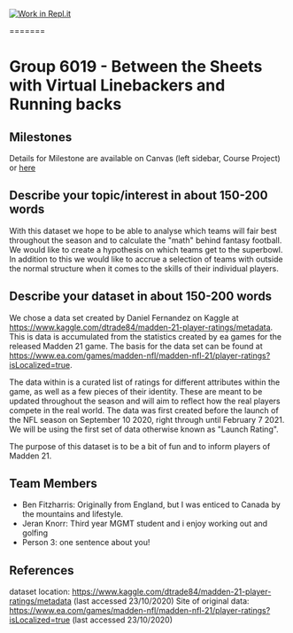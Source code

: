 [![Work in Repl.it](https://classroom.github.com/assets/work-in-replit-14baed9a392b3a25080506f3b7b6d57f295ec2978f6f33ec97e36a161684cbe9.svg)](https://classroom.github.com/online_ide?assignment_repo_id=312365&assignment_repo_type=GroupAssignmentRepo)

=======
# Group 6019 - Between the Sheets with Virtual Linebackers and Running backs


## Milestones

Details for Milestone are available on Canvas (left sidebar, Course Project) or [here](https://firas.moosvi.com/courses/data301/project/milestone01.html)

## Describe your topic/interest in about 150-200 words

With this dataset we hope to be able to analyse which teams will fair best throughout the season and to calculate the "math" behind fantasy football. We would like to create a hypothesis on which teams get to the superbowl. In addition to this we would like to accrue a selection of teams with outside the normal structure when it comes to the skills of their individual players.


## Describe your dataset in about 150-200 words

We chose a data set created by Daniel Fernandez on Kaggle at https://www.kaggle.com/dtrade84/madden-21-player-ratings/metadata. This is data is accumulated from the statistics created by ea games for the released Madden 21 game. The basis for the data set can be found at https://www.ea.com/games/madden-nfl/madden-nfl-21/player-ratings?isLocalized=true. 

The data within is a curated list of ratings for different attributes within the game, as well as a few pieces of their identity. These are meant to be updated throughout the season and will aim to reflect how the real players compete in the real world. The data was first created before the launch of the NFL season on September 10 2020, right through until February 7 2021. We will be using the first set of data otherwise known as "Launch Rating". 

The purpose of this dataset is to be a bit of fun and to inform players of Madden 21.


## Team Members
- Ben Fitzharris: Originally from England, but I was enticed to Canada by the mountains and lifestyle.
- Jeran Knorr: Third year MGMT student and i enjoy working out and golfing
- Person 3: one sentence about you!

## References

dataset location: https://www.kaggle.com/dtrade84/madden-21-player-ratings/metadata (last accessed 23/10/2020)
Site of original data: https://www.ea.com/games/madden-nfl/madden-nfl-21/player-ratings?isLocalized=true (last accessed 23/10/2020)

